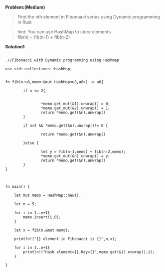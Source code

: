 **Problem:(Medium)**

> Find the nth element in Fibonaaci series using Dynamic programming in Rust

>hint: You can use HashMap to store elements<br>
> fib(n) = fib(n-1) + fib(n-2)


 
 

**Solution1**

```
 
 //Fibonacci with Dynamic programming using Hashmap

use std::collections::HashMap;


fn fib(n:u8,memo:&mut HashMap<u8,u8>) -> u8{

        if n <= 2{


                *memo.get_mut(&1).unwrap() = 0;
                *memo.get_mut(&2).unwrap() = 1;
                return *memo.get(&n).unwrap()
        }

        if n>2 && *memo.get(&n).unwrap()!= 0 {

                return *memo.get(&n).unwrap()

        }else {

                let y = fib(n-1,memo) + fib(n-2,memo);
                *memo.get_mut(&n).unwrap() = y;
                return *memo.get(&n).unwrap()
        }
}



fn main() {

    let mut memo = HashMap::new();

    let n = 5;

    for i in 1..n+1{
        memo.insert(i,0);
    }

    let x = fib(n,&mut memo);
    
    println!("{} element in Fibonacci is {}",n,x);

    for i in 1..n+1{
        println!("Hash element={},Key={}",memo.get(&i).unwrap(),i);
    }
    
}
     
```
